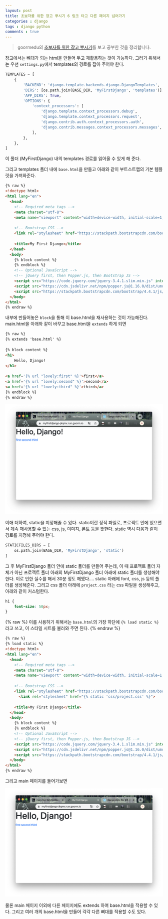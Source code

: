 ```yaml
---
layout: post
title: 초보자를 위한 장고 뿌시기 6 링크 타고 다른 페이지 넘어가기
categories : django
tags : django python
comments : true
---
```


> goormedu의 [초보자를 위한 장고 뿌시기](https://edu.goorm.io/learn/lecture/16377/%EC%B4%88%EB%B3%B4%EC%9E%90%EB%A5%BC-%EC%9C%84%ED%95%9C-%EC%9E%A5%EA%B3%A0-django-%EB%BF%8C%EC%8B%9C%EA%B8%B0)를 보고 공부한 것을 정리합니다.

장고에서는 뼈대가 되는 html을 만들어 두고 재활용하는 것이 가능하다.
그러기 위해서는 우선 `settings.py`에서 templates의 경로를 잡아 주어야 한다.

```python
TEMPLATES = [
    {
        'BACKEND': 'django.template.backends.django.DjangoTemplates',
        'DIRS': [os.path.join(BASE_DIR, 'MyFirstDjango', 'templates')],
        'APP_DIRS': True,
        'OPTIONS': {
            'context_processors': [
                'django.template.context_processors.debug',
                'django.template.context_processors.request',
                'django.contrib.auth.context_processors.auth',
                'django.contrib.messages.context_processors.messages',
            ],
        },
    },
]
```

이 폴더 (MyFirstDjango) 내의 templates 경로를 읽어올 수 있게 해 준다.

그리고 templates 폴더 내에 `base.html`을 만들고 아래와 같이 부트스트랩의 기본 템플릿을 가져와준다.

```html
{% raw %}
<!doctype html>
<html lang="en">
  <head>
    <!-- Required meta tags -->
    <meta charset="utf-8">
    <meta name="viewport" content="width=device-width, initial-scale=1, shrink-to-fit=no">

    <!-- Bootstrap CSS -->
    <link rel="stylesheet" href="https://stackpath.bootstrapcdn.com/bootstrap/4.4.1/css/bootstrap.min.css" integrity="sha384-Vkoo8x4CGsO3+Hhxv8T/Q5PaXtkKtu6ug5TOeNV6gBiFeWPGFN9MuhOf23Q9Ifjh" crossorigin="anonymous">

    <title>My First Django</title>
  </head>
  <body>
    {% block content %}
    {% endblock %}
    <!-- Optional JavaScript -->
    <!-- jQuery first, then Popper.js, then Bootstrap JS -->
    <script src="https://code.jquery.com/jquery-3.4.1.slim.min.js" integrity="sha384-J6qa4849blE2+poT4WnyKhv5vZF5SrPo0iEjwBvKU7imGFAV0wwj1yYfoRSJoZ+n" crossorigin="anonymous"></script>
    <script src="https://cdn.jsdelivr.net/npm/popper.js@1.16.0/dist/umd/popper.min.js" integrity="sha384-Q6E9RHvbIyZFJoft+2mJbHaEWldlvI9IOYy5n3zV9zzTtmI3UksdQRVvoxMfooAo" crossorigin="anonymous"></script>
    <script src="https://stackpath.bootstrapcdn.com/bootstrap/4.4.1/js/bootstrap.min.js" integrity="sha384-wfSDF2E50Y2D1uUdj0O3uMBJnjuUD4Ih7YwaYd1iqfktj0Uod8GCExl3Og8ifwB6" crossorigin="anonymous"></script>
  </body>
</html>
{% endraw %}
```

내부에 만들어놓은 `block`을 통해 이 base.html을 재사용하는 것이 가능해진다.
main.html을 아래와 같이 바꾸고 base.html을 `extends` 하게 되면

```html
{% raw %}
{% extends 'base.html' %}

{% block content %}
<h1>
    Hello, Django!
</h1>

<a href='{% url "lovely:first" %}'>first</a>
<a href='{% url "lovely:second" %}'>second</a>
<a href='{% url "lovely:third" %}'>third</a>
{% endblock %}
{% endraw %}
```

![img](/assets/post-img/django/destroydjango07-img02.png)

이애 더하여, static을 지정해줄 수 있다.
static이란 정적 파일로, 프로젝트 안에 있으면서 계속 재사용할 수 있는 css, js, 이미지, 폰트 등을 뜻한다.
ststic 역시 다음과 같이 경로를 지정해 주어야 한다.

```python
STATICFILES_DIRS = [
    os.path.join(BASE_DIR, 'MyFirstDjango', 'static')
]
```

그 후 MyFirstDjango 폴더 안에 static 폴더를 만들어 주는데, 이 때 프로젝트 폴더 자체가 아닌 프로젝트 폴더 아래의 MyFirstDjango 폴더 아래에 static 폴더를 생성해야 한다. 이로 인한 실수를 해서 30분 정도 헤맸다....
static 아래에 font, css, js 등의 폴더를 생성해준다.
그리고 css 폴더 아래에 `project.css` 라는 css 파일을 생성해주고, 아래와 같이 커스텀한다.

```CSS
h1 {
    font-size: 50px;
}
```
{% raw %}
이를 사용하기 위해서는 `base.html`의 가장 하단에 `{% load static %}`라고 쓰고, 이 스타일 시트를 불러와 주면 된다.
{% endraw %}

```html
{% raw %}
{% load static %}
<!doctype html>
<html lang="en">
  <head>
    <!-- Required meta tags -->
    <meta charset="utf-8">
    <meta name="viewport" content="width=device-width, initial-scale=1, shrink-to-fit=no">

    <!-- Bootstrap CSS -->
    <link rel="stylesheet" href="https://stackpath.bootstrapcdn.com/bootstrap/4.4.1/css/bootstrap.min.css" integrity="sha384-Vkoo8x4CGsO3+Hhxv8T/Q5PaXtkKtu6ug5TOeNV6gBiFeWPGFN9MuhOf23Q9Ifjh" crossorigin="anonymous">
      <link rel="stylesheet" href="{% static 'css/project.css' %}">

    <title>My First Django</title>
  </head>
  <body>
    {% block content %}
    {% endblock %}
    <!-- Optional JavaScript -->
    <!-- jQuery first, then Popper.js, then Bootstrap JS -->
    <script src="https://code.jquery.com/jquery-3.4.1.slim.min.js" integrity="sha384-J6qa4849blE2+poT4WnyKhv5vZF5SrPo0iEjwBvKU7imGFAV0wwj1yYfoRSJoZ+n" crossorigin="anonymous"></script>
    <script src="https://cdn.jsdelivr.net/npm/popper.js@1.16.0/dist/umd/popper.min.js" integrity="sha384-Q6E9RHvbIyZFJoft+2mJbHaEWldlvI9IOYy5n3zV9zzTtmI3UksdQRVvoxMfooAo" crossorigin="anonymous"></script>
    <script src="https://stackpath.bootstrapcdn.com/bootstrap/4.4.1/js/bootstrap.min.js" integrity="sha384-wfSDF2E50Y2D1uUdj0O3uMBJnjuUD4Ih7YwaYd1iqfktj0Uod8GCExl3Og8ifwB6" crossorigin="anonymous"></script>
  </body>
</html>
{% endraw %}
```

그리고 main 페이지를 들어가보면

![img](/assets/post-img/django/destroydjango07-img01.png)

물론 main 페이지 이외에 다른 페이지에도 extends 하여 base.html을 적용할 수 있다. 그리고 여러 개의 base.html을 만들어 각각 다른 뼈대를 적용할 수도 있다.

